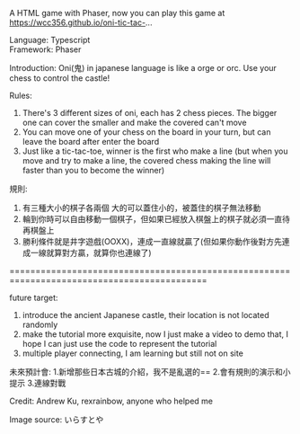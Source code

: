 A HTML game with Phaser, now you can play this game at https://wcc356.github.io/oni-tic-tac-...

Language: Typescript  
Framework: Phaser 

Introduction:
Oni(鬼) in japanese language is like a orge or orc. Use your chess to control the castle!

Rules:

1. There's 3 different sizes of oni, each has 2 chess pieces. The bigger one can cover the smaller and make the covered can't move
2. You can move one of your chess on the board in your turn, but can leave the board after enter the board
3. Just like a tic-tac-toe, winner is the first who make a line (but when you move and try to make a line, the covered chess making the line will faster than you to become the winner)

規則:

1. 有三種大小的棋子各兩個 大的可以蓋住小的，被蓋住的棋子無法移動
2. 輪到你時可以自由移動一個棋子，但如果已經放入棋盤上的棋子就必須一直待再棋盤上
3. 勝利條件就是井字遊戲(OOXX)，連成一直線就贏了(但如果你動作後對方先連成一線就算對方贏，就算你也連線了)


============================================================================================

future target:
1. introduce the ancient Japanese castle, their location is not located randomly
2. make the tutorial more exquisite, now I just make a video to demo that, I hope I can just use the code to represent the tutorial
3. multiple player connecting, I am learning but still not on site

未來預計會:
1.新增那些日本古城的介紹，我不是亂選的==
2.會有規則的演示和小提示
3.連線對戰

Credit: Andrew Ku, rexrainbow, anyone who helped me

Image source: いらすとや

